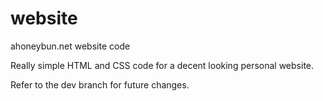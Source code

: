 # website
ahoneybun.net website code

Really simple HTML and CSS code for a decent looking personal website.

Refer to the dev branch for future changes. 
